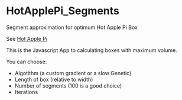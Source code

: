 # HotApplePi_Segments
Segment approximation for optimum Hot Apple Pi Box

See [Hot Apple Pi](https://github.com/alfille/HotApplePi)

This is the Javascript App to calculating boxes with maximum volume.

You can choose:

* Algotithm (a custom gradient or a slow Genetic)
* Length of box (relative to width)
* Number of segments (100 is a good choice)
* Iterations

  
